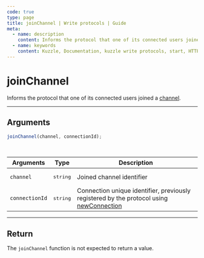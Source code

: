 ```yaml
---
code: true
type: page
title: joinChannel | Write protocols | Guide
meta:
  - name: description
    content: Informs the protocol that one of its connected users joined a channel.
  - name: keywords
    content: Kuzzle, Documentation, kuzzle write protocols, start, HTTP, MQTT, joinChannel
---
```


# joinChannel

Informs the protocol that one of its connected users joined a [channel](/core/2/guides/write-protocols/start-writing-protocols#channels).

---

## Arguments

```js
joinChannel(channel, connectionId);
```

<br/>

| Arguments      | Type              | Description                                                                                                                           |
| -------------- | ----------------- | ------------------------------------------------------------------------------------------------------------------------------------- |
| `channel`      | <pre>string</pre> | Joined channel identifier                                                                                                             |
| `connectionId` | <pre>string</pre> | Connection unique identifier, previously registered by the protocol using [newConnection](/core/2/guides/write-protocols/entrypoint/newconnection) |

---

## Return

The `joinChannel` function is not expected to return a value.
